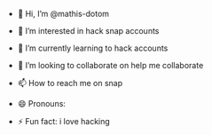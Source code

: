 - 👋 Hi, I’m @mathis-dotom
- 👀 I’m interested in hack snap accounts
- 🌱 I’m currently learning to hack accounts

- 💞️ I’m looking to collaborate on help me collaborate
- 📫 How to reach me on snap
- 😄 Pronouns: 
- ⚡ Fun fact: i love hacking

<!---
mathis-dotom/mathis-dotom is a ✨ special ✨ repository because its `README.md` (this file) appears on your GitHub profile.
You can click the Preview link to take a look at your changes.
--->
